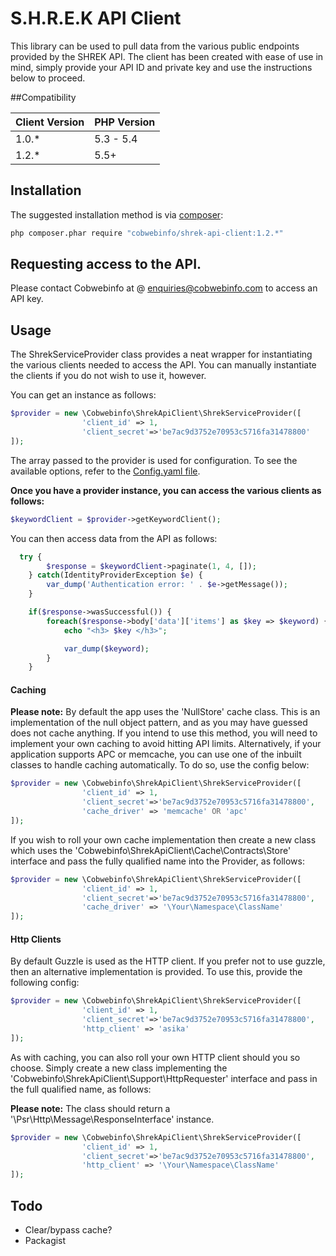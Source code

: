 # S.H.R.E.K API Client

This library can be used to pull data from the various public endpoints provided by the SHREK API. The client has been created with ease of use in mind, simply provide your API ID and private key and use the instructions below to proceed.

##Compatibility

| Client Version | PHP Version |
| -------------- | ----------- |
| 1.0.*          | 5.3 - 5.4   |
| 1.2.*          | 5.5+        |
 
## Installation

The suggested installation method is via [composer](https://getcomposer.org/):

```sh
php composer.phar require "cobwebinfo/shrek-api-client:1.2.*"
```

## Requesting access to the API.

Please contact Cobwebinfo at @ enquiries@cobwebinfo.com to access an API key.

## Usage
The ShrekServiceProvider class provides a neat wrapper for instantiating the 
various clients needed to access the API. You can manually instantiate the clients
if you do not wish to use it, however.

You can get an instance as follows:

```php
$provider = new \Cobwebinfo\ShrekApiClient\ShrekServiceProvider([
                'client_id' => 1,
                'client_secret'=>'be7ac9d3752e70953c5716fa31478800'
]);
```

The array passed to the provider is used for configuration. To see the available options, refer
to the [Config.yaml file](src/Cobwebinfo/ShrekApiClient/config.yaml).

**Once you have a provider instance, you can access the various clients as follows:**

```php
$keywordClient = $provider->getKeywordClient();
```

You can then access data from the API as follows:

```php
  try {
        $response = $keywordClient->paginate(1, 4, []);
    } catch(IdentityProviderException $e) {
        var_dump('Authentication error: ' . $e->getMessage());
    }

    if($response->wasSuccessful()) {
        foreach($response->body['data']['items'] as $key => $keyword) {
            echo "<h3> $key </h3>";

            var_dump($keyword);
        }
    }

```

#### Caching
**Please note:** By default the app uses the 'NullStore' cache class. This is an implementation of
the null object pattern, and as you may have guessed does not cache anything. If you intend to use
this method, you will need to implement your own caching to avoid hitting API limits. Alternatively,
if your application supports APC or memcache, you can use one of the inbuilt classes to handle
caching automatically. To do so, use the config below:

```php
$provider = new \Cobwebinfo\ShrekApiClient\ShrekServiceProvider([
                'client_id' => 1,
                'client_secret'=>'be7ac9d3752e70953c5716fa31478800',
                'cache_driver' => 'memcache' OR 'apc'
]);
```

If you wish to roll your own cache implementation then create a new class which uses the 'Cobwebinfo\ShrekApiClient\Cache\Contracts\Store'
interface and pass the fully qualified name into the Provider, as follows:

```php
$provider = new \Cobwebinfo\ShrekApiClient\ShrekServiceProvider([
                'client_id' => 1,
                'client_secret'=>'be7ac9d3752e70953c5716fa31478800',
                'cache_driver' => '\Your\Namespace\ClassName'
]);
```

#### Http Clients
By default Guzzle is used as the HTTP client. If you prefer not to use guzzle, then an alternative
implementation is provided. To use this, provide the following config:

```php
$provider = new \Cobwebinfo\ShrekApiClient\ShrekServiceProvider([
                'client_id' => 1,
                'client_secret'=>'be7ac9d3752e70953c5716fa31478800',
                'http_client' => 'asika'
]);
```

As with caching, you can also roll your own HTTP client should you so choose. Simply create a new 
class implementing the 'Cobwebinfo\ShrekApiClient\Support\HttpRequester' interface and pass in
the full qualified name, as follows:

**Please note:** The class should return a '\Psr\Http\Message\ResponseInterface' instance.

```php
$provider = new \Cobwebinfo\ShrekApiClient\ShrekServiceProvider([
                'client_id' => 1,
                'client_secret'=>'be7ac9d3752e70953c5716fa31478800',
                'http_client' => '\Your\Namespace\ClassName'
]);
```


## Todo

- Clear/bypass cache?
- Packagist

